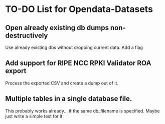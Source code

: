 # TO-DO List for Opendata-Datasets

## Open already existing db dumps non-destructively

Use already existing dbs without dropping current data. Add a flag

## Add support for RIPE NCC RPKI Validator ROA export

Process the exported CSV and create a dump out of it.

## Multiple tables in a single database file.

This probably works already... if the same db_filename is specified. Maybe just write a simple test for it.
